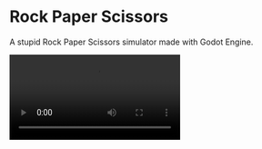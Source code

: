 # Rock Paper Scissors

A stupid Rock Paper Scissors simulator made with Godot Engine.

<video src='https://raw.githubusercontent.com/NicKoehler/RockPaperScissors/main/preview.mp4'/>